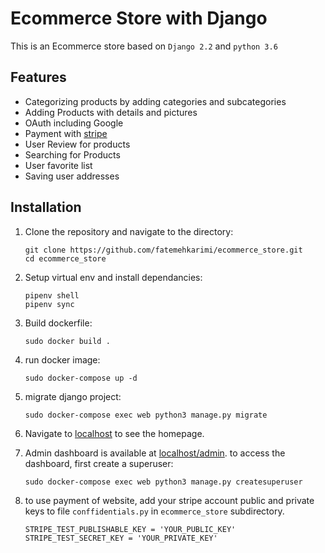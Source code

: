 # Ecommerce Store with Django
This is an Ecommerce store based on `Django 2.2` and `python 3.6`


## Features
* Categorizing products by adding categories and subcategories
* Adding Products with details and pictures
* OAuth including Google
* Payment with [stripe](www.stripe.com)
* User Review for products
* Searching for Products
* User favorite list
* Saving user addresses

## Installation
1. Clone the repository and navigate to the directory:

    ```
    git clone https://github.com/fatemehkarimi/ecommerce_store.git
    cd ecommerce_store
    ```
1. Setup virtual env and install dependancies:

    ```
    pipenv shell
    pipenv sync
    ```
1. Build dockerfile:

    ```
    sudo docker build .
    ```
1. run docker image:

    ```
    sudo docker-compose up -d
    ```
1. migrate django project:

    ```
    sudo docker-compose exec web python3 manage.py migrate
    ```
1. Navigate to [localhost](http://localhost:8000) to see the homepage.
1. Admin dashboard is available at [localhost/admin](http://localhost:8000/admin). to access the dashboard, first create a superuser:

    ```
    sudo docker-compose exec web python3 manage.py createsuperuser
    ```
1. to use payment of website, add your stripe account public and private keys to file `conffidentials.py` in `ecommerce_store` subdirectory.

    ```
    STRIPE_TEST_PUBLISHABLE_KEY = 'YOUR_PUBLIC_KEY'
    STRIPE_TEST_SECRET_KEY = 'YOUR_PRIVATE_KEY'
    ```
